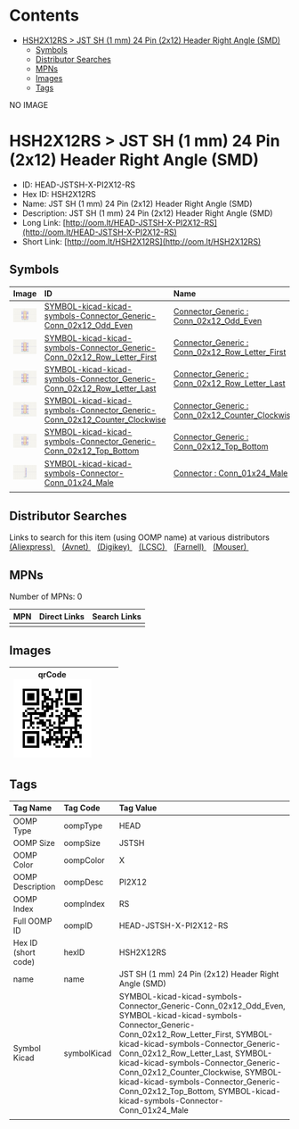 



Contents
========

* [HSH2X12RS > JST SH (1 mm) 24 Pin (2x12) Header Right Angle (SMD)](#hsh2x12rs--jst-sh-1-mm-24-pin-2x12-header-right-angle-smd)
	* [Symbols](#symbols)
	* [Distributor Searches](#distributor-searches)
	* [MPNs](#mpns)
	* [Images](#images)
	* [Tags](#tags)
  
NO IMAGE  
# HSH2X12RS > JST SH (1 mm) 24 Pin (2x12) Header Right Angle (SMD)

- ID: HEAD-JSTSH-X-PI2X12-RS
- Hex ID: HSH2X12RS
- Name: JST SH (1 mm) 24 Pin (2x12) Header Right Angle (SMD)
- Description: JST SH (1 mm) 24 Pin (2x12) Header Right Angle (SMD)
- Long Link: [http://oom.lt/HEAD-JSTSH-X-PI2X12-RS](http://oom.lt/HEAD-JSTSH-X-PI2X12-RS)
- Short Link: [http://oom.lt/HSH2X12RS](http://oom.lt/HSH2X12RS)

## Symbols
  

|Image|ID|Name|
| :--- | :--- | :--- |
|[![](https://raw.githubusercontent.com/oomlout/oomlout_OOMP_eda_V2/main/SYMBOL/kicad/kicad-symbols/Connector_Generic/Conn_02x12_Odd_Even/image_140.png)](https://github.com/oomlout/oomlout_OOMP_eda_V2/tree/main/SYMBOL/kicad/kicad-symbols/Connector_Generic/Conn_02x12_Odd_Even/)|[SYMBOL-kicad-kicad-symbols-Connector_Generic-Conn_02x12_Odd_Even](https://github.com/oomlout/oomlout_OOMP_eda_V2/tree/main/SYMBOL/kicad/kicad-symbols/Connector_Generic/Conn_02x12_Odd_Even/)|[Connector_Generic : Conn_02x12_Odd_Even](https://github.com/oomlout/oomlout_OOMP_eda_V2/tree/main/SYMBOL/kicad/kicad-symbols/Connector_Generic/Conn_02x12_Odd_Even/)|
|[![](https://raw.githubusercontent.com/oomlout/oomlout_OOMP_eda_V2/main/SYMBOL/kicad/kicad-symbols/Connector_Generic/Conn_02x12_Row_Letter_First/image_140.png)](https://github.com/oomlout/oomlout_OOMP_eda_V2/tree/main/SYMBOL/kicad/kicad-symbols/Connector_Generic/Conn_02x12_Row_Letter_First/)|[SYMBOL-kicad-kicad-symbols-Connector_Generic-Conn_02x12_Row_Letter_First](https://github.com/oomlout/oomlout_OOMP_eda_V2/tree/main/SYMBOL/kicad/kicad-symbols/Connector_Generic/Conn_02x12_Row_Letter_First/)|[Connector_Generic : Conn_02x12_Row_Letter_First](https://github.com/oomlout/oomlout_OOMP_eda_V2/tree/main/SYMBOL/kicad/kicad-symbols/Connector_Generic/Conn_02x12_Row_Letter_First/)|
|[![](https://raw.githubusercontent.com/oomlout/oomlout_OOMP_eda_V2/main/SYMBOL/kicad/kicad-symbols/Connector_Generic/Conn_02x12_Row_Letter_Last/image_140.png)](https://github.com/oomlout/oomlout_OOMP_eda_V2/tree/main/SYMBOL/kicad/kicad-symbols/Connector_Generic/Conn_02x12_Row_Letter_Last/)|[SYMBOL-kicad-kicad-symbols-Connector_Generic-Conn_02x12_Row_Letter_Last](https://github.com/oomlout/oomlout_OOMP_eda_V2/tree/main/SYMBOL/kicad/kicad-symbols/Connector_Generic/Conn_02x12_Row_Letter_Last/)|[Connector_Generic : Conn_02x12_Row_Letter_Last](https://github.com/oomlout/oomlout_OOMP_eda_V2/tree/main/SYMBOL/kicad/kicad-symbols/Connector_Generic/Conn_02x12_Row_Letter_Last/)|
|[![](https://raw.githubusercontent.com/oomlout/oomlout_OOMP_eda_V2/main/SYMBOL/kicad/kicad-symbols/Connector_Generic/Conn_02x12_Counter_Clockwise/image_140.png)](https://github.com/oomlout/oomlout_OOMP_eda_V2/tree/main/SYMBOL/kicad/kicad-symbols/Connector_Generic/Conn_02x12_Counter_Clockwise/)|[SYMBOL-kicad-kicad-symbols-Connector_Generic-Conn_02x12_Counter_Clockwise](https://github.com/oomlout/oomlout_OOMP_eda_V2/tree/main/SYMBOL/kicad/kicad-symbols/Connector_Generic/Conn_02x12_Counter_Clockwise/)|[Connector_Generic : Conn_02x12_Counter_Clockwise](https://github.com/oomlout/oomlout_OOMP_eda_V2/tree/main/SYMBOL/kicad/kicad-symbols/Connector_Generic/Conn_02x12_Counter_Clockwise/)|
|[![](https://raw.githubusercontent.com/oomlout/oomlout_OOMP_eda_V2/main/SYMBOL/kicad/kicad-symbols/Connector_Generic/Conn_02x12_Top_Bottom/image_140.png)](https://github.com/oomlout/oomlout_OOMP_eda_V2/tree/main/SYMBOL/kicad/kicad-symbols/Connector_Generic/Conn_02x12_Top_Bottom/)|[SYMBOL-kicad-kicad-symbols-Connector_Generic-Conn_02x12_Top_Bottom](https://github.com/oomlout/oomlout_OOMP_eda_V2/tree/main/SYMBOL/kicad/kicad-symbols/Connector_Generic/Conn_02x12_Top_Bottom/)|[Connector_Generic : Conn_02x12_Top_Bottom](https://github.com/oomlout/oomlout_OOMP_eda_V2/tree/main/SYMBOL/kicad/kicad-symbols/Connector_Generic/Conn_02x12_Top_Bottom/)|
|[![](https://raw.githubusercontent.com/oomlout/oomlout_OOMP_eda_V2/main/SYMBOL/kicad/kicad-symbols/Connector/Conn_01x24_Male/image_140.png)](https://github.com/oomlout/oomlout_OOMP_eda_V2/tree/main/SYMBOL/kicad/kicad-symbols/Connector/Conn_01x24_Male/)|[SYMBOL-kicad-kicad-symbols-Connector-Conn_01x24_Male](https://github.com/oomlout/oomlout_OOMP_eda_V2/tree/main/SYMBOL/kicad/kicad-symbols/Connector/Conn_01x24_Male/)|[Connector : Conn_01x24_Male](https://github.com/oomlout/oomlout_OOMP_eda_V2/tree/main/SYMBOL/kicad/kicad-symbols/Connector/Conn_01x24_Male/)|
||||

## Distributor Searches
  
Links to search for this item (using OOMP name) at various distributors  
[(Aliexpress) ](https://www.aliexpress.com/wholesale?SearchText=1117JST+SH+1+mm+24+Pin+2x12+Header+Right+Angle+SMD)&nbsp;&nbsp;&nbsp;[(Avnet) ](https://www.avnet.com/shop/us/search/JST+SH+1+mm+24+Pin+2x12+Header+Right+Angle+SMD)&nbsp;&nbsp;&nbsp;[(Digikey) ](https://www.digikey.co.uk/en/products/result?s=JST+SH+1+mm+24+Pin+2x12+Header+Right+Angle+SMD)&nbsp;&nbsp;&nbsp;[(LCSC) ](https://www.lcsc.com/search?q=JST+SH+1+mm+24+Pin+2x12+Header+Right+Angle+SMD)&nbsp;&nbsp;&nbsp;[(Farnell) ](https://uk.farnell.com/search?st=JST+SH+1+mm+24+Pin+2x12+Header+Right+Angle+SMD)&nbsp;&nbsp;&nbsp;[(Mouser) ](https://www.mouser.com/c/?q=JST+SH+1+mm+24+Pin+2x12+Header+Right+Angle+SMD)&nbsp;&nbsp;&nbsp;
## MPNs
  
Number of MPNs: 0  

|MPN|Direct Links|Search Links|
| :--- | :--- | :--- |
||||

## Images
  

|qrCode<br>[![](https://raw.githubusercontent.com/oomlout/oomlout_OOMP_parts_V2/main/HEAD/JSTSH/X/PI2X12/RS/qrCode_140.png)](https://github.com/oomlout/oomlout_OOMP_parts_V2/tree/main/HEAD/JSTSH/X/PI2X12/RS/qrCode.png)||||
| :---: | :---: | :---: | :---: |

## Tags
  

|Tag Name|Tag Code|Tag Value|
| :--- | :--- | :--- |
|OOMP Type|oompType|HEAD|
|OOMP Size|oompSize|JSTSH|
|OOMP Color|oompColor|X|
|OOMP Description|oompDesc|PI2X12|
|OOMP Index|oompIndex|RS|
|Full OOMP ID|oompID|HEAD-JSTSH-X-PI2X12-RS|
|Hex ID (short code)|hexID|HSH2X12RS|
|name|name|JST SH (1 mm) 24 Pin (2x12) Header Right Angle (SMD)|
|Symbol Kicad|symbolKicad|SYMBOL-kicad-kicad-symbols-Connector_Generic-Conn_02x12_Odd_Even, SYMBOL-kicad-kicad-symbols-Connector_Generic-Conn_02x12_Row_Letter_First, SYMBOL-kicad-kicad-symbols-Connector_Generic-Conn_02x12_Row_Letter_Last, SYMBOL-kicad-kicad-symbols-Connector_Generic-Conn_02x12_Counter_Clockwise, SYMBOL-kicad-kicad-symbols-Connector_Generic-Conn_02x12_Top_Bottom, SYMBOL-kicad-kicad-symbols-Connector-Conn_01x24_Male|
||||
